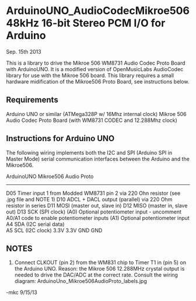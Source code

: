 ArduinoUNO_AudioCodecMikroe506 48kHz 16-bit Stereo PCM I/O for Arduino
======================================================================

Sep. 15th 2013

This is a library to drive the Mikroe 506 WM8731 Audio Codec Proto Board with ArduinoUNO.
It is a modified version of OpenMusicLabs AudioCodec library for use with the Mikroe 506 board.
This library requires a small hardware midification of the Mikroe506 Proto Board, see instructions below.

Requirements
------------
Arduino UNO or similar (ATMega328P w/ 16Mhz internal clock)
Mikroe 506 Audio Codec Proto Board (with WM8731 CODEC and 12.288Mhz clock)

Instructions for Arduino UNO 
----------------------------

The following wiring implements both the I2C and SPI (Arduino SPI in Master Mode)
serial communication interfaces between the Arduino and the Mikroe506. 

ArduinoUNO    Mikroe506 Audio Proto
----------    ---------------------
D05           Timer input 1 from Modded WM8731 pin 2 via 220 Ohn resistor (see .jpg file and NOTE 1)
D10           ADCL + DACL output (parallel) via 220 Ohm resistor in series
D11           MOSI (master out, slave in)
D12           MISO (master in, slave out)
D13           SCK  (SPI clock)
(A0)          Optional potentiometer input - uncomment A0/A1 code to enable potentiometer inputs
(A1)          Optional potentiometer input
A4            SDA (I2C serial data)            
A5            SCL (I2C clock)
3.3V          3.3V
GND           GND

NOTES
-----
1. Connect CLKOUT (pin 2) from the WM831 chip to Timer T1 in (pin 5) on the Arduino UNO. 
Reason: the Mikroe 506 12.288MHz crystal output is needed to drive the DAC/ADC at the correct rate.
Consult the wiring diagram: ArduinoUno_Mikroe506AudioProto_labels.jpg

-mkc 9/15/13


